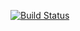 [![Build Status](https://travis-ci.org/valtsi/cse110lab5.svg?branch=master)](https://travis-ci.org/valtsi/cse110lab5)
